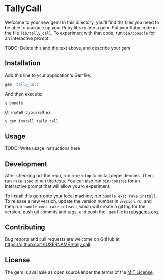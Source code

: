 # TallyCall

Welcome to your new gem! In this directory, you'll find the files you need to be able to package up your Ruby library into a gem. Put your Ruby code in the file `lib/tally_call`. To experiment with that code, run `bin/console` for an interactive prompt.

TODO: Delete this and the text above, and describe your gem

## Installation

Add this line to your application's Gemfile:

```ruby
gem 'tally_call'
```

And then execute:

    $ bundle

Or install it yourself as:

    $ gem install tally_call

## Usage

TODO: Write usage instructions here

## Development

After checking out the repo, run `bin/setup` to install dependencies. Then, run `rake spec` to run the tests. You can also run `bin/console` for an interactive prompt that will allow you to experiment.

To install this gem onto your local machine, run `bundle exec rake install`. To release a new version, update the version number in `version.rb`, and then run `bundle exec rake release`, which will create a git tag for the version, push git commits and tags, and push the `.gem` file to [rubygems.org](https://rubygems.org).

## Contributing

Bug reports and pull requests are welcome on GitHub at https://github.com/[USERNAME]/tally_call.

## License

The gem is available as open source under the terms of the [MIT License](https://opensource.org/licenses/MIT).
